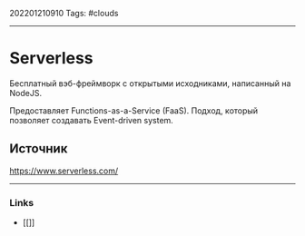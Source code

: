202201210910
Tags: #clouds

--- 
# Serverless
Бесплатный вэб-фреймворк с открытыми исходниками, написанный на NodeJS.

Предоставляет Functions-as-a-Service (FaaS). Подход, который позволяет создавать Event-driven system.

## Источник
https://www.serverless.com/

--- 
### Links
- [[]]